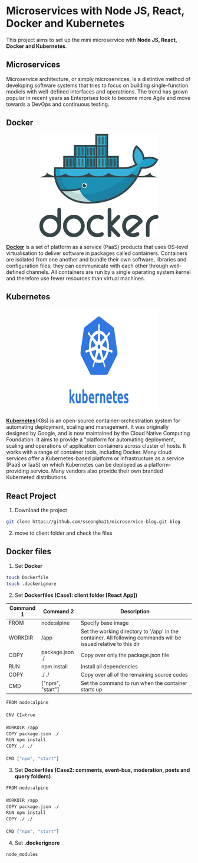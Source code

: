 # Microservices with Node JS, React, Docker and Kubernetes
This project aims to set up the mini microservice with **Node JS, React, Docker and Kubernetes**.

## Microservices
Microservice architecture, or simply microservices, is a distintive method of developing software systems that tries to focus on building single-function modiels with well-defined interfaces and operatrions. The trend has grown popular in recent years as Enterprises look to become more Agile and move towards a DevOps and continuous testing.

## Docker
<p align="center">
    <img src="images/docker.png" width="324" height="280">
</P>

**[Docker](https://www.docker.com/)** is a set of platform as a service (PaaS) products that uses OS-level virtualisation to deliver software in packages called containers. Containers are isolated from one another and bundle their own software, libraries and configuration files; they can communicate with each other through well-defined channels. All containers are run by a single operating system kernel and therefore use fewer resources than virtual machines.

## Kubernetes
<p align="center">
    <img src="images/Kubernetes_New.png" width="324" height="280">
</P>

**[Kubernetes](https://kubernetes.io)**(K8s) is an open-source container-orchestration system for automating deployment, scaling and management. It was originally designed by Google, and is now maintained by the Cloud Native Computing Foundation. It aims to provide a "platform for automating deployment, scaling and operations of application containers across cluster of hosts. It works with a range of container tools, including Docker. Many cloud services offer a Kubernetes-based platform or infrastructure as a service (PaaS or laaS) on which Kubernetes can be deployed as a platform-providing service. Many vendors also provide their own branded Kuberneted distributions.

<!-- GETTING STARTED -->
## React Project
1. Download the project
```sh
git clone https://github.com/sseongha11/microservice-blog.git blog
```
2. move to client folder and check the files

## Docker files
1. Set **Docker**

```sh
touch Dockerfile
touch .dockerignore
```
2. Set **Dockerfiles (Case1: client folder [React App])**

| Command 1 | Command 2 | Description |
| --- | --- | --- |
| FROM | node:alpine | Specify base image |
| WORKDIR | /app | Set the working directory to '/app' in the container. All following commands will be issued relative to this dir |
| COPY | package.json ./ | Copy over only the package.json file |
| RUN | npm install | Install all dependencies |
| COPY | ./ ./ | Copy over all of the remaining source codes |
| CMD | ["npm", "start"] | Set the command to run when the container starts up |

```bash
FROM node:alpine

ENV CI=true

WORKDIR /app
COPY package.json ./
RUN npm install
COPY ./ ./

CMD ["npm", "start"]
```

3. Set **Dockerfiles (Case2: comments, event-bus, moderation, posts and query folders)**

```bash
FROM node:alpine

WORKDIR /app
COPY package.json ./
RUN npm install
COPY ./ ./

CMD ["npm", "start"]
```

4. Set **.dockerignore**

```bash
node_modules
```